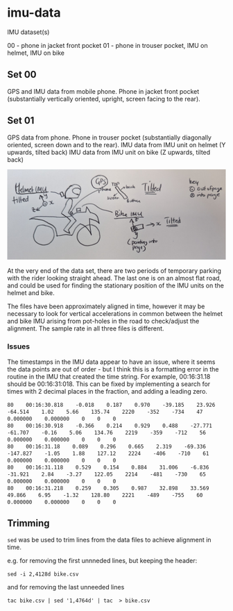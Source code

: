 # imu-data
IMU dataset(s) 

00 - phone in jacket front pocket
01 - phone in trouser pocket, IMU on helmet, IMU on bike

## Set 00

GPS and IMU data from mobile phone. Phone in jacket front pocket (substantially vertically oriented, upright, screen facing to the rear).
 
## Set 01

GPS data from phone. Phone in trouser pocket (substantially diagonally oriented, screen down and to the rear).
IMU data from IMU unit on helmet (Y upwards, tilted back)
IMU data from IMU unit on bike (Z upwards, tilted back)

![orientations](./img/set01.jpg)

At the very end of the data set, there are two periods of temporary parking with the rider looking straight ahead. The last one is on an almost flat road, and could be used for finding the stationary position of the IMU units on the helmet and bike.

The files have been approximately aligned in time, however it may be necessary to look for vertical accelerations in common between the helmet and bike IMU arising from pot-holes in the road to check/adjust the alignment. The sample rate in all three files is different. 

### Issues

The timestamps in the IMU data appear to have an issue, where it seems the data points are out of order - but I think this is a formatting error in the routine in the IMU that created the time string. For example, 00:16:31.18 should be 00:16:31:018. This can be fixed by implementing a search for times with 2 decimal places in the fraction, and adding a leading zero. 

```
80    00:16:30.818    -0.018    0.187    0.970    -39.185    23.926    -64.514    1.02    5.66    135.74    2220    -352    -734    47    0.000000    0.000000    0    0    0
80    00:16:30.918    -0.366    0.214    0.929    0.488    -27.771    -61.707    -0.16    5.06    134.76    2219    -359    -712    56    0.000000    0.000000    0    0    0
80    00:16:31.18    0.089    0.296    0.665    2.319    -69.336    -147.827    -1.05    1.88    127.12    2224    -406    -710    61    0.000000    0.000000    0    0    0
80    00:16:31.118    0.529    0.154    0.884    31.006    -6.836    -31.921    2.84    -3.27    122.05    2214    -481    -730    65    0.000000    0.000000    0    0    0
80    00:16:31.218    0.259    0.305    0.987    32.898    33.569    49.866    6.95    -1.32    128.80    2221    -489    -755    60    0.000000    0.000000    0    0    0
```

## Trimming

`sed` was be used to trim lines from the data files to achieve alignment in time.

e.g. for removing the first unnneded lines, but keeping the header:

```
sed -i 2,4128d bike.csv
```

and for removing the last unneeded lines

```
tac bike.csv | sed '1,4764d' | tac  > bike.csv
```




